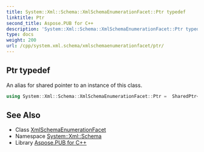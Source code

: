 ```yaml
---
title: System::Xml::Schema::XmlSchemaEnumerationFacet::Ptr typedef
linktitle: Ptr
second_title: Aspose.PUB for C++
description: 'System::Xml::Schema::XmlSchemaEnumerationFacet::Ptr typedef. An alias for shared pointer to an instance of this class in C++.'
type: docs
weight: 200
url: /cpp/system.xml.schema/xmlschemaenumerationfacet/ptr/
---
```

## Ptr typedef


An alias for shared pointer to an instance of this class.

```cpp
using System::Xml::Schema::XmlSchemaEnumerationFacet::Ptr =  SharedPtr<XmlSchemaEnumerationFacet>
```

## See Also

* Class [XmlSchemaEnumerationFacet](../)
* Namespace [System::Xml::Schema](../../)
* Library [Aspose.PUB for C++](../../../)
